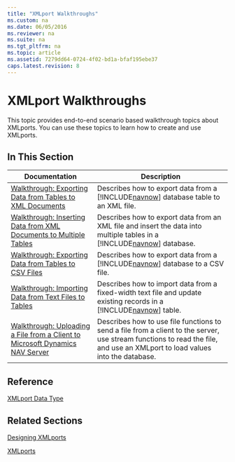 ```yaml
---
title: "XMLport Walkthroughs"
ms.custom: na
ms.date: 06/05/2016
ms.reviewer: na
ms.suite: na
ms.tgt_pltfrm: na
ms.topic: article
ms.assetid: 7279dd64-0724-4f02-bd1a-bfaf195ebe37
caps.latest.revision: 8
---
```

# XMLport Walkthroughs
This topic provides end\-to\-end scenario based walkthrough topics about XMLports. You can use these topics to learn how to create and use XMLports.  
  
## In This Section  
  
|Documentation|Description|  
|-------------------|-----------------|  
|[Walkthrough: Exporting Data from Tables to XML Documents](../Topic/Walkthrough:%20Exporting%20Data%20from%20Tables%20to%20XML%20Documents.md)|Describes how to export data from a [!INCLUDE[navnow](includes/navnow_md.md)] database table to an XML file.|  
|[Walkthrough: Inserting Data from XML Documents to Multiple Tables](../Topic/Walkthrough:%20Inserting%20Data%20from%20XML%20Documents%20to%20Multiple%20Tables.md)|Describes how to export data from an XML file and insert the data into multiple tables in a [!INCLUDE[navnow](includes/navnow_md.md)] database.|  
|[Walkthrough: Exporting Data from Tables to CSV Files](../Topic/Walkthrough:%20Exporting%20Data%20from%20Tables%20to%20CSV%20Files.md)|Describes how to export data from a [!INCLUDE[navnow](includes/navnow_md.md)] database to a CSV file.|  
|[Walkthrough: Importing Data from Text Files to Tables](../Topic/Walkthrough:%20Importing%20Data%20from%20Text%20Files%20to%20Tables.md)|Describes how to import data from a fixed\-width text file and update existing records in a [!INCLUDE[navnow](includes/navnow_md.md)] table.|  
|[Walkthrough: Uploading a File from a Client to Microsoft Dynamics NAV Server](../Topic/Walkthrough:%20Uploading%20a%20File%20from%20a%20Client%20to%20Microsoft%20Dynamics%20NAV%20Server.md)|Describes how to use file functions to send a file from a client to the server, use stream functions to read the file, and use an XMLport to load values into the database.|  
  
## Reference  
 [XMLport Data Type](XMLport-Data-Type.md)  
  
## Related Sections  
 [Designing XMLports](Designing-XMLports.md)  
  
 [XMLports](XMLports.md)
